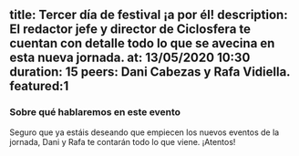 title: Tercer día de festival ¡a por él!
description: El redactor jefe y director de Ciclosfera te cuentan con detalle todo lo que se avecina en esta nueva jornada.
at: 13/05/2020 10:30
duration: 15
peers: Dani Cabezas y Rafa Vidiella. 
featured:1
----
### Sobre qué hablaremos en este evento

Seguro que ya estáis deseando que empiecen los nuevos eventos de la jornada, Dani y Rafa te contarán todo lo que viene. ¡Atentos!
